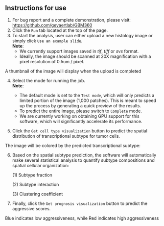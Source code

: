 ## Instructions for use ##

1. For bug report and a complete demonstration, please visit: https://github.com/gevaertlab/GBM360 
2. Click the `Run` tab located at the top of the page.
3. To start the analysis, user can either upload a new histology image or simply click `Use an example slide`. <br>
    **Note**: 
    - We currently support images saved in *tif*, *tiff* or *svs* format. <br>
    - Ideally, the image should be scanned at 20X magnification with a pixel resolution of 0.5um / pixel.

A thumbnail of the image will display when the upload is completed

4. Select the mode for running the job. <br>
    **Note**: 
    
    - The default mode is set to the `Test mode`, which will only predicts a limited portion of the image (1,000 patches). This is meant to speed up the process by generating a quick preview of the results. 
    - To predict the entire image, please switch to `Complete` mode.
    - We are currently working on obtaining GPU support for this software, which will significantly accelerate its performance.
    
5. Click the `Get cell type visualization` button to predict the spatial distribution of transcriptional subtype for tumor cells.


The image will be colored by the predicted transcriptional subtype:


6. Based on the spatial subtype prediction, the software will automatically make several statistical analysis to quantify subtype compositions and spatial cellular organization:

    (1) Subtype fraction

    (2) Subtype interaction

    (3) Clustering coefficient 

6. Finally, click the `Get prognosis visualization` button to predict the aggressive scores. 

Blue indicates low aggressiveness, while Red indicates high aggressiveness

